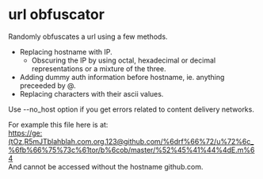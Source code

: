 # url obfuscator

Randomly obfuscates a url using a few methods.

* Replacing hostname with IP.
  * Obscuring the IP by using octal, hexadecimal or decimal representations or a mixture of the three.
* Adding dummy auth information before hostname, ie. anything preceeded by @.
* Replacing characters with their ascii values.

Use \-\-no_host option if you get errors related to content delivery networks.

For example this file here is at:  
<https://ge:(tOz,R5mJTblahblah.com.org.123@github.com/%6drf%66%72/u%72%6c_%6fb%66%75%73c%61tor/b%6cob/master/%52%45%41%44%4dE.m%64>  
And cannot be accessed without the hostname github.com.  
